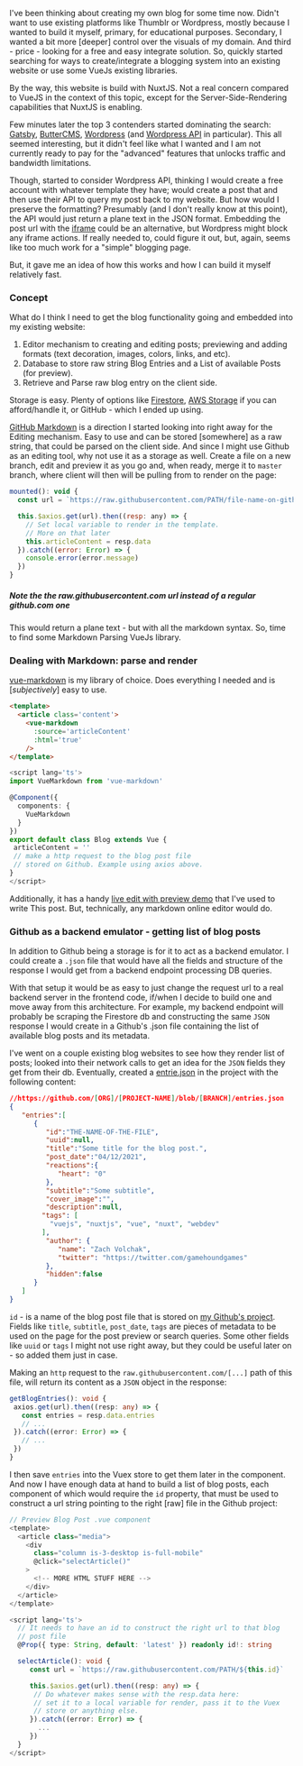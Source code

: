 
I've been thinking about creating my own blog for some time now. Didn't want to use existing platforms like Thumblr or Wordpress, mostly because I wanted to build it myself, primary, for educational purposes. Secondary, I wanted a bit more [deeper] control over the visuals of my domain. And third - price - looking for a free and easy integrate solution. So, quickly started searching for ways to create/integrate a blogging system into an existing website or use some VueJs existing libraries. 

By the way, this website is build with NuxtJS. Not a real concern compared to VueJS in the context of this topic, except for the Server-Side-Rendering capabilities that NuxtJS is enabling.

Few minutes later the top 3 contenders started dominating the search: [Gatsby](https://www.gatsbyjs.com/), [ButterCMS](https://buttercms.com/), [Wordpress](https://wordpress.com/) (and [Wordpress API](https://developer.wordpress.org/rest-api/) in particular). This all seemed interesting, but it didn't feel like what I wanted and I am not currently ready to pay for the "advanced" features that unlocks traffic and bandwidth limitations. 

Though, started to consider Wordpress API, thinking I would create a free account with whatever template they have; would create a post that and then use their API to query my post back to my website. But how would I preserve the formatting? Presumably (and I don't really know at this point), the API would just return a plane text in the JSON format. Embedding the post url with the [iframe](https://developer.mozilla.org/en-US/docs/Web/HTML/Element/iframe) could be an alternative, but Wordpress might block any iframe actions. If really needed to, could figure it out, but, again, seems like too much work for a "simple" blogging page.

But, it gave me an idea of how this works and how I can build it myself relatively fast.

 
### Concept

What do I think I need to get the blog functionality going and embedded into my existing website:

 1) Editor mechanism to creating and editing posts; previewing and adding formats (text decoration, images, colors, links, and etc).
 2) Database to store raw string Blog Entries and a List of available Posts (for preview).
 3) Retrieve and Parse raw blog entry on the client side.

Storage is easy. Plenty of options like [Firestore](https://firebase.google.com/docs/firestore/quickstart), [AWS Storage](https://aws.amazon.com/products/storage/) if you can afford/handle it, or GitHub - which I ended up using.

[GitHub Markdown](https://guides.github.com/features/mastering-markdown/) is a direction I started looking into right away for the Editing mechanism. Easy to use and can be stored [somewhere] as a raw string, that could be parsed on the client side. And since I might use Github as an editing tool, why not use it as a storage as well. Create a file on a new branch, edit and preview it as you go and, when ready, merge it to `master` branch, where client will then will be pulling from to render on the page:

```javascript
mounted(): void {
  const url = `https://raw.githubusercontent.com/PATH/file-name-on-github.md`

  this.$axios.get(url).then((resp: any) => {
    // Set local variable to render in the template.
    // More on that later
    this.articleContent = resp.data
  }).catch((error: Error) => {
    console.error(error.message)
  })
}
```

##### Note the the raw.githubusercontent.com url instead of a regular github.com one
This would return a plane text - but with all the markdown syntax. So, time to find some Markdown Parsing VueJs library.

### Dealing with Markdown: parse and render

[vue-markdown](https://github.com/miaolz123/vue-markdown) is my library of choice. Does everything I needed and is [*subjectively*] easy to use.

```html
<template>
  <article class='content'>
    <vue-markdown 
      :source='articleContent' 
      :html='true'
    />
</template>
```

```typescript
<script lang='ts'>
import VueMarkdown from 'vue-markdown'

@Component({
  components: {
    VueMarkdown
  }
})
export default class Blog extends Vue {
 articleContent = '' 
 // make a http request to the blog post file
 // stored on Github. Example using axios above.
}
</script>
```

Additionally, it has a handy <a href='https://miaolz123.github.io/vue-markdown/' target='_blank'>live edit with preview demo</a> that I've used to write This post. But, technically, any markdown online editor would do.

### Github as a backend emulator - getting list of blog posts

In addition to Github being a storage is for it to act as a backend emulator. I could create a `.json` file that would have all the fields and structure of the response I would get from a backend endpoint processing DB queries.

With that setup it would be as easy to just change the request url to a real backend server in the frontend code, if/when I decide to build one and move away from this architecture. For example, my backend endpoint will probably be scraping the Firestore db and constructing the same `JSON` response I would create in a Github's  .json file containing the list of available blog posts and its metadata.

I've went on a couple existing blog websites to see how they render list of posts; looked into their network calls to get an idea for the `JSON` fields they get from their db. Eventually, created a [entrie.json](https://github.com/GamehoundProductions/blog-entries/blob/master/entries.json) in the project with the following content:

```json
//https://github.com/[ORG]/[PROJECT-NAME]/blob/[BRANCH]/entries.json
{
   "entries":[
      {
         "id":"THE-NAME-OF-THE-FILE",
         "uuid":null,
         "title":"Some title for the blog post.",
         "post_date":"04/12/2021",
         "reactions":{
            "heart": "0"
         },
         "subtitle":"Some subtitle",
         "cover_image":"",
         "description":null,
        "tags": [
          "vuejs", "nuxtjs", "vue", "nuxt", "webdev"
        ],
         "author": {
            "name": "Zach Volchak",
            "twitter": "https://twitter.com/gamehoundgames"
         },
         "hidden":false
      }
   ]
}

```

`id` - is a name of the blog post file that is stored on <a href='https://github.com/GamehoundProductions/blog-entries' target='_blank'>my Github's project</a>.
Fields like `title`, `subtitle`, `post_date`, `tags` are pieces of metadata to be used on the page for the post preview or search queries. 
Some other fields like `uuid` or `tags` I might not use right away, but they could be useful later on - so added them just in case.

Making an `http` request to the `raw.githubusercontent.com/[...]` path of this file, will return its content as a `JSON` object in the response:

```typescript
getBlogEntries(): void {
 axios.get(url).then((resp: any) => {
   const entries = resp.data.entries
   // ...
 }).catch((error: Error) => {
   // ...
 })
}
```

I then save `entries` into the Vuex store to get them later in the component. And now I have enough data at hand to build a list of blog posts, each component of which would require the `id` property, that must be used to construct a url string pointing to the right [raw] file in the Github project:

```javascript
// Preview Blog Post .vue component
<template>
  <article class="media">
    <div 
      class="column is-3-desktop is-full-mobile" 
      @click="selectArticle()"
    >
      <!-- MORE HTML STUFF HERE -->
    </div>
  </article>
</template>
```

```typescript
<script lang='ts'>
  // It needs to have an id to construct the right url to that blog
  // post file
  @Prop({ type: String, default: 'latest' }) readonly id!: string

  selectArticle(): void {
     const url = `https://raw.githubusercontent.com/PATH/${this.id}`

     this.$axios.get(url).then((resp: any) => {
      // Do whatever makes sense with the resp.data here:
      // set it to a local variable for render, pass it to the Vuex
      // store or anything else.
     }).catch((error: Error) => {
       ...
     })
  }
</script>
```
